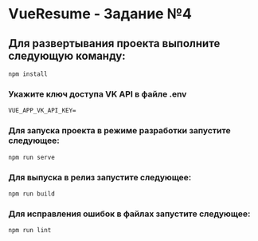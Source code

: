 # VueResume - Задание №4

## Для развертывания проекта выполните следующую команду:
```
npm install
```

### Укажите ключ доступа VK API в файле .env
```
VUE_APP_VK_API_KEY=
```


### Для запуска проекта в режиме разработки запустите следующее:
```
npm run serve
```

### Для выпуска в релиз запустите следующее:
```
npm run build
```

### Для исправления ошибок в файлах запустите следующее:
```
npm run lint
```